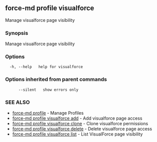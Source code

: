 ## force-md profile visualforce

Manage visualforce page visibility

### Synopsis

Manage visualforce page visibility

### Options

```
  -h, --help   help for visualforce
```

### Options inherited from parent commands

```
      --silent   show errors only
```

### SEE ALSO

* [force-md profile](force-md_profile.md)	 - Manage Profiles
* [force-md profile visualforce add](force-md_profile_visualforce_add.md)	 - Add visualforce page access
* [force-md profile visualforce clone](force-md_profile_visualforce_clone.md)	 - Clone visualforce permissions
* [force-md profile visualforce delete](force-md_profile_visualforce_delete.md)	 - Delete visualforce page access
* [force-md profile visualforce list](force-md_profile_visualforce_list.md)	 - List VisualForce page visibility

